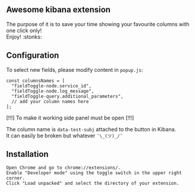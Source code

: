 ## Awesome kibana extension

The purpose of it is to save your time showing your favourite columns with one click only! </br>
Enjoy! :stonks:

## Configuration

To select new fields, please modify content in `popup.js`:
```
const columnsNames = [
  "fieldToggle-node.service_id",
  "fieldToggle-node.log_message",
  "fieldToggle-query.additional_parameters",
  // add your column names here
];
```

[!!!] To make it working side panel must be open [!!!]

The column name is `data-test-subj` attached to the button in Kibana. </br>
It can easily be broken but whatever `¯\_(ツ)_/¯`

## Installation

```
Open Chrome and go to chrome://extensions/.
Enable "Developer mode" using the toggle switch in the upper right corner.
Click "Load unpacked" and select the directory of your extension.
```
